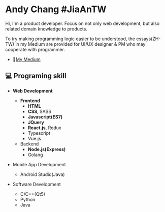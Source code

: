 # Andy Chang #JiaAnTW
Hi, I'm a product developer. Focus on not only web development, but also related domain knowledge to products.

To try making programming logic easier to be understood, the essays(ZH-TW) in my Medium are provided for UI/UX designer & PM who may cooperate with programmer.
- :page_with_curl:[My Medium](https://medium.com/@BunnyPlayGG)

## :computer: Programing skill
- **Web Development**
  - **Frontend**
    - **HTML**
    - **CSS**, SASS
    - **Javascript(ES7)**
    - **JQuery**
    - **React.js**, Redux
    - Typescript
    - Vue.js
  - Backend
    - **Node.js(Express)**
    - Golang
    
- Mobile App Development
  - Android Studio(Java)
  
- Software Development
  - C/C++(Qt5)
  - Python
  - Java
